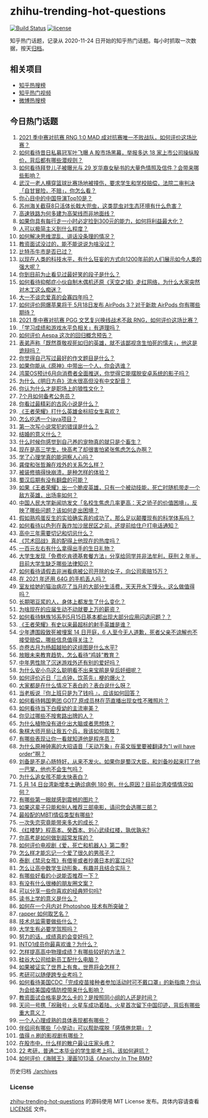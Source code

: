 # zhihu-trending-hot-questions

[![Build Status](https://github.com/justjavac/zhihu-trending-hot-questions/workflows/ci/badge.svg?branch=master)](https://github.com/justjavac/zhihu-trending-hot-questions/actions)
[![license](https://img.shields.io/github/license/justjavac/zhihu-trending-hot-questions)](https://github.com/justjavac/zhihu-trending-hot-questions/blob/master/LICENSE)

知乎热门话题，记录从 2020-11-24 日开始的知乎热门话题。每小时抓取一次数据，按天[归档](./archives)。

## 相关项目

- [知乎热搜榜](https://github.com/justjavac/zhihu-trending-top-search)
- [知乎热门视频](https://github.com/justjavac/zhihu-trending-hot-video)
- [微博热搜榜](https://github.com/justjavac/weibo-trending-hot-search)

## 今日热门话题

<!-- BEGIN -->
<!-- 最后更新时间 Sun May 16 2021 12:15:08 GMT+0800 (China Standard Time) -->

1. [2021 季中赛对抗赛 RNG 1:0 MAD
   成对抗赛唯一不败战队，如何评价这场比赛？](https://www.zhihu.com/question/459644598)
2. [如何看待昔日私募冠军叶飞曝 A 股市场黑幕，举报多达 18
   家上市公司操纵股价，背后都有哪些潜规则？](https://www.zhihu.com/question/459558051)
3. [如何看待拜登儿子被曝光与 29
   岁华裔女秘书的大量色情照及信件？会带来哪些影响？](https://www.zhihu.com/question/458657086)
4. [武汉一老人横穿篮球比赛场地被撞伤，要求学生和学校赔偿，法院二审判决「自甘冒险，不赔」，你怎么看？](https://www.zhihu.com/question/458886791)
5. [你心目中的中国导演Top10是？](https://www.zhihu.com/question/314257835)
6. [苏州海关截获8只活体长戟大兜虫，这类昆虫对生态环境有什么危害？](https://www.zhihu.com/question/459391470)
7. [高速铁路为何多建为高架线而非地面线？](https://www.zhihu.com/question/308170553)
8. [如果你具有每行走一小时必定捡到300元的能力，如何将利益最大化？](https://www.zhihu.com/question/439876862)
9. [人可以极简主义到什么程度？](https://www.zhihu.com/question/313020218)
10. [如何解决思维混乱、讲话没条理的情况？](https://www.zhihu.com/question/30173526)
11. [教资面试没过的，能不能说说为啥没过？](https://www.zhihu.com/question/459023684)
12. [比特币牛市是否已过？](https://www.zhihu.com/question/452808080)
13. [以现在人类的科技水平，有什么狂妄的方式向1200年前的人们展示如今人类的强大呢？](https://www.zhihu.com/question/456628031)
14. [你到目前为止看见过最好笑的段子是什么？](https://www.zhihu.com/question/297417967)
15. [如何看待抑郁症小伙自制木偶机还原《天空之城》走红网络，为什么大家突然对木工这么痴迷？](https://www.zhihu.com/question/459454868)
16. [大一不谈恋爱真的会寡四年吗？](https://www.zhihu.com/question/453236394)
17. [如何评价网爆苹果将于 5月18日发布 AirPods 3？对于新款 AirPods
    你有哪些期待？](https://www.zhihu.com/question/459436442)
18. [2021 季中赛对抗赛 PGG 文艺复兴换线战术不敌
    RNG，如何评价这场比赛？](https://www.zhihu.com/question/459612622)
19. [「学习成绩和游戏水平负相关」有道理吗？](https://www.zhihu.com/question/459296389)
20. [如何评价 Aespa 这次的回归概念预告？](https://www.zhihu.com/question/459521240)
21. [表弟声称「既然尊敬视死如归的英雄，就不该鄙视贪生怕死的懦夫」，他这是诡辩吗？](https://www.zhihu.com/question/459177318)
22. [你觉得自己写过最好的作文题目是什么？](https://www.zhihu.com/question/354965203)
23. [如果你能从《原神》中带出一个人，你会选谁？](https://www.zhihu.com/question/459304668)
24. [鸿蒙OS预计6月向消费者全面推送，你觉得它能摆脱安卓系统的影子吗？](https://www.zhihu.com/question/458183232)
25. [为什么《明日方舟》流水很高但没有中文配音？](https://www.zhihu.com/question/456723907)
26. [你认为什么才是职场上的狼性文化？](https://www.zhihu.com/question/459550053)
27. [7个月如何备考公务员？](https://www.zhihu.com/question/453217326)
28. [你看过最精彩的古风小说是什么？](https://www.zhihu.com/question/34680815)
29. [《王者荣耀》打什么英雄金标招女生喜欢？](https://www.zhihu.com/question/458540709)
30. [怎么吃透一个java项目？](https://www.zhihu.com/question/422346147)
31. [第一次写小说常犯的错误是什么？](https://www.zhihu.com/question/412175351)
32. [结婚的意义什么？](https://www.zhihu.com/question/458425888)
33. [什么时候你感觉到自己养的宠物真的就只是个畜生？](https://www.zhihu.com/question/344278401)
34. [现在是高三学生，快高考了却很害怕紧张焦虑怎么办啊？](https://www.zhihu.com/question/311063042)
35. [学了心理学真的能洞察人心吗？](https://www.zhihu.com/question/455174188)
36. [龚俊和张哲瀚在戏外的关系怎么样？](https://www.zhihu.com/question/453758769)
37. [被装修搞得快崩溃，是种怎样的体验？](https://www.zhihu.com/question/450122843)
38. [蜀汉后期有没有翻盘的可能？](https://www.zhihu.com/question/408230820)
39. [如果《王者荣耀》出一个脆皮英雄，只有一个被动技能，死亡时随机带走一个敌方英雄，出场率如何？](https://www.zhihu.com/question/459413105)
40. [中国人民大学新闻坊发文「名校生焦虑几率更高：天之骄子的价值困境」，反映了哪些问题？该如何走出困境？](https://www.zhihu.com/question/459560350)
41. [假如熟鸡蛋反生的实验确实真的成功了，那么足以颠覆现有的科学体系吗？](https://www.zhihu.com/question/456677213)
42. [如何看待以色列在轰炸加沙居民区之前，还提前给住户打电话通知？](https://www.zhihu.com/question/459381446)
43. [高中三年需要切记和切忌什么？](https://www.zhihu.com/question/64843570)
44. [《咒术回战》真的配得上他现在的热度吗？](https://www.zhihu.com/question/444766202)
45. [一百元左右有什么拿得出手的生日礼物？](https://www.zhihu.com/question/333123808)
46. [大学生发现「免费吃肯德基套餐方法」分享给同学并非法牟利，获刑 2
    年半，目前大学生缺乏哪些法律知识？](https://www.zhihu.com/question/458862596)
47. [如何看待请假去非洲看病被公司开除的女子，向公司索赔15万？](https://www.zhihu.com/question/459337590)
48. [在 2021 年还用 64G 的手机丢人吗？](https://www.zhihu.com/question/459213190)
49. [室友给她的猫治病花了当月的大部分生活费，天天开水下馒头，这么做值得吗？](https://www.zhihu.com/question/458055949)
50. [长期喝豆浆的人，身体上都发生了什么变化？](https://www.zhihu.com/question/382035677)
51. [为啥现在的应届生动不动就要上万的薪资？](https://www.zhihu.com/question/457279173)
52. [如何看待魅族16系列5月15日基本都出现大部分应用闪退问题？？](https://www.zhihu.com/question/459492278)
53. [《王者荣耀》有史以来最超标的射手英雄是谁？](https://www.zhihu.com/question/458538827)
54. [少年遭围殴致死被埋案 14 日开庭，6
    人至今无人道歉，死者父亲不谅解也不接受赔偿，哪些信息值得关注？](https://www.zhihu.com/question/459368723)
55. [亦卷古月为杨超越拍的这组图是什么水平?](https://www.zhihu.com/question/459282561)
56. [放眼未来教育趋势，怎么看待“鸡娃”教育？](https://www.zhihu.com/question/442769785)
57. [中年男性除了沉迷游戏外还有别的爱好吗？](https://www.zhihu.com/question/459226864)
58. [为什么安小鸟这么聪明看不出来宝鹃是皇后奸细呢？](https://www.zhihu.com/question/338703838)
59. [如何评价近日「三点钟，饮茶先」梗的爆火？](https://www.zhihu.com/question/459087204)
60. [大家都是在什么情况下表白的？表白说什么呀？](https://www.zhihu.com/question/49203402)
61. [当老板说『你上班只是为了钱吗 』，应该如何回答？](https://www.zhihu.com/question/459271480)
62. [如何看待韩国男团 GOT7 原成员林在范直播出现女性不雅照片？](https://www.zhihu.com/question/459375130)
63. [如何看待当下白瘦幼的主流审美？](https://www.zhihu.com/question/63812554)
64. [你见过哪些不按套路出牌的人？](https://www.zhihu.com/question/60343827)
65. [为什么植物没有进化出大脑或者思想体？](https://www.zhihu.com/question/437474056)
66. [象棋大师开局让我五个兵，我该如何取胜？](https://www.zhihu.com/question/458811041)
67. [有哪些表现让你一看就知道他是程序员？](https://www.zhihu.com/question/453277901)
68. [为什么原神钟离的大招语音「天动万象」在英文版里要被翻译为"I will have
    order"啊？](https://www.zhihu.com/question/454824234)
69. [刘备是不是心肠特好，从来不发火。如果你是蜀汉大臣，和刘备吵起来打了他一巴掌，他也不会生气吗？](https://www.zhihu.com/question/458945663)
70. [为什么追女孩不能太快表白？](https://www.zhihu.com/question/354110420)
71. [5 月 14 日台湾新增本土确诊病例 180
    例，什么原因？目前台湾疫情情况如何？](https://www.zhihu.com/question/459531944)
72. [有哪些第一眼就感到震撼的图片？](https://www.zhihu.com/question/38178765)
73. [如果这辈子只能和别人推荐三部电影，请问您会选哪三部？](https://www.zhihu.com/question/444313984)
74. [最般配的MBTI情侣类型有哪些?](https://www.zhihu.com/question/428375844)
75. [一次失恋究竟能带来多大的成长？](https://www.zhihu.com/question/364747959)
76. [《红楼梦》程高本、癸酉本、刘心武续红楼，孰优孰劣?](https://www.zhihu.com/question/459185982)
77. [你高考是如何做到超常发挥的？](https://www.zhihu.com/question/278979830)
78. [如何评价电视剧《爱，死亡和机器人》第二季?](https://www.zhihu.com/question/392099994)
79. [怎么样才能忘记一个爱了很久的男孩子？](https://www.zhihu.com/question/456958265)
80. [泰剧《禁忌女孩》有借鉴或者抄袭日本的富江吗?](https://www.zhihu.com/question/372621639)
81. [怎么让高中数学生动形象，有趣并且结合实际？](https://www.zhihu.com/question/457752589)
82. [有哪些好看的小说能否推荐一下？](https://www.zhihu.com/question/443077169)
83. [有没有什么很棒的朋友圈文案？](https://www.zhihu.com/question/314092494)
84. [可以分享一些你喜欢的经典短句吗?](https://www.zhihu.com/question/454951591)
85. [读书上学的意义是什么？](https://www.zhihu.com/question/457826127)
86. [如何在一个月内对 Photoshop 技术有所突破？](https://www.zhihu.com/question/39164259)
87. [rapper 如何取艺名？](https://www.zhihu.com/question/453353784)
88. [技术总监需要做些什么？](https://www.zhihu.com/question/291798716)
89. [大学生有必要学驾照吗？](https://www.zhihu.com/question/323177845)
90. [努力的话，成绩真的会变好吗？](https://www.zhihu.com/question/451605083)
91. [INTO1成员你最喜欢谁？为什么？](https://www.zhihu.com/question/459155590)
92. [怎样提高高中物理成绩？有哪些较好的方法？](https://www.zhihu.com/question/20300295)
93. [硅谷大公司给新员工配什么电脑？](https://www.zhihu.com/question/46739077)
94. [如果被证实了世界上有鬼，世界将会怎样？](https://www.zhihu.com/question/405528524)
95. [考研可以随便跨专业考吗？](https://www.zhihu.com/question/401955144)
96. [如何看待美国CDC「完成疫苗接种者参加活动时可不戴口罩」的新指南？你认为会给美国疫情防控带来什么影响？](https://www.zhihu.com/question/459397574)
97. [教资面试合格率是怎么卡的？是按照同小组的人还是时间？](https://www.zhihu.com/question/458641210)
98. [天问一号携「祝融号」火星车成功着陆，火星首次留下中国印迹，背后有哪些重大意义？](https://www.zhihu.com/question/459371819)
99. [一个人心理成熟的具体表现都有哪些？](https://www.zhihu.com/question/37018317)
100. [伴侣间有哪些「小举动」可以帮助摆脱「感情倦怠期」？](https://www.zhihu.com/question/458700530)
101. [值得 n 刷的影视剧有哪些？](https://www.zhihu.com/question/452689050)
102. [在股市中，什么样的散户最让庄家头疼？](https://www.zhihu.com/question/316561088)
103. [22 考研，普通二本毕业的学生能考上吗，该如何避坑？](https://www.zhihu.com/question/459381933)
104. [如何评价《海贼王》漫画1013话《Anarchy In The
     BM》?](https://www.zhihu.com/question/459215291)

<!-- END -->

历史归档 [./archives](./archives)

### License

[zhihu-trending-hot-questions](https://github.com/justjavac/zhihu-trending-hot-questions)
的源码使用 MIT License 发布。具体内容请查看 [LICENSE](./LICENSE) 文件。
